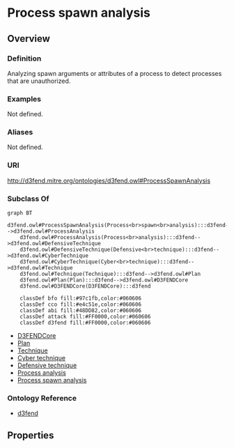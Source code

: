 # Process spawn analysis

## Overview

### Definition
Analyzing spawn arguments or attributes of a process to detect processes that are unauthorized.

### Examples
Not defined.

### Aliases
Not defined.

### URI
http://d3fend.mitre.org/ontologies/d3fend.owl#ProcessSpawnAnalysis

### Subclass Of
```mermaid
graph BT
    d3fend.owl#ProcessSpawnAnalysis(Process<br>spawn<br>analysis):::d3fend-->d3fend.owl#ProcessAnalysis
    d3fend.owl#ProcessAnalysis(Process<br>analysis):::d3fend-->d3fend.owl#DefensiveTechnique
    d3fend.owl#DefensiveTechnique(Defensive<br>technique):::d3fend-->d3fend.owl#CyberTechnique
    d3fend.owl#CyberTechnique(Cyber<br>technique):::d3fend-->d3fend.owl#Technique
    d3fend.owl#Technique(Technique):::d3fend-->d3fend.owl#Plan
    d3fend.owl#Plan(Plan):::d3fend-->d3fend.owl#D3FENDCore
    d3fend.owl#D3FENDCore(D3FENDCore):::d3fend
    
    classDef bfo fill:#97c1fb,color:#060606
    classDef cco fill:#e4c51e,color:#060606
    classDef abi fill:#48DD82,color:#060606
    classDef attack fill:#FF0000,color:#060606
    classDef d3fend fill:#FF0000,color:#060606
```

- [D3FENDCore](/docs/ontology/reference/model/D3FENDCore/D3FENDCore.md)
- [Plan](/docs/ontology/reference/model/D3FENDCore/Plan/Plan.md)
- [Technique](/docs/ontology/reference/model/D3FENDCore/Plan/Technique/Technique.md)
- [Cyber technique](/docs/ontology/reference/model/D3FENDCore/Plan/Technique/Cyber%20technique/Cyber%20technique.md)
- [Defensive technique](/docs/ontology/reference/model/D3FENDCore/Plan/Technique/Cyber%20technique/Defensive%20technique/Defensive%20technique.md)
- [Process analysis](/docs/ontology/reference/model/D3FENDCore/Plan/Technique/Cyber%20technique/Defensive%20technique/Process%20analysis/Process%20analysis.md)
- [Process spawn analysis](/docs/ontology/reference/model/D3FENDCore/Plan/Technique/Cyber%20technique/Defensive%20technique/Process%20analysis/Process%20spawn%20analysis/Process%20spawn%20analysis.md)


### Ontology Reference
- [d3fend](http://d3fend.mitre.org/ontologies/d3fend.owl#)

## Properties

